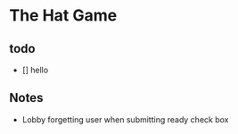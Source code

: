 # The Hat Game

## todo

- [] hello 

## Notes

- Lobby forgetting user when submitting ready check box
